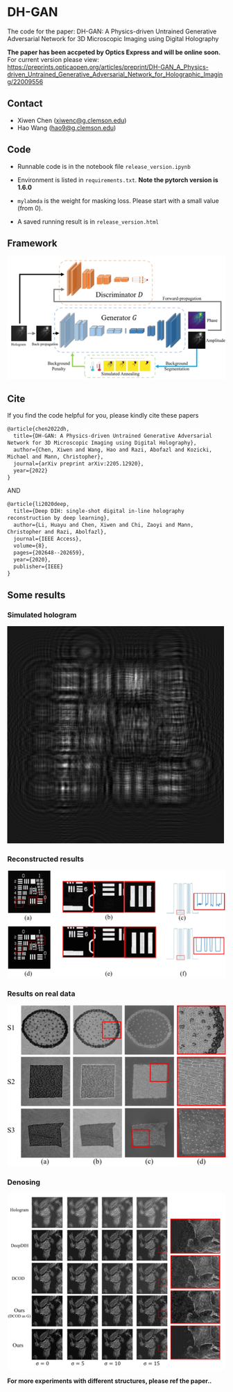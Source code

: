 # DH-GAN
The code for the paper: DH-GAN: A Physics-driven Untrained Generative Adversarial Network for 3D Microscopic Imaging using Digital Holography

**The paper has been accpeted by Optics Express and will be online soon.** 
For current version please view: https://preprints.opticaopen.org/articles/preprint/DH-GAN_A_Physics-driven_Untrained_Generative_Adversarial_Network_for_Holographic_Imaging/22009556 
## Contact
- Xiwen Chen (xiwenc@g.clemson.edu)
- Hao Wang (hao9@g.clemson.edu)

## Code
- Runnable code is in the notebook file ``` release_version.ipynb ```
- Environment is listed in ``` requirements.txt ```.
**Note the pytorch version is 1.6.0**
- ```mylabmda``` is the weight for masking loss. Please start with a small value (from 0).

- A saved running result is in ``` release_version.html ```


## Framework
![](https://github.com/XiwenChen-Clemson/DH-GAN/blob/main/figs/framework.jpg)


## Cite 
If you find the code helpful for you, please kindly cite these papers
```
@article{chen2022dh,
  title={DH-GAN: A Physics-driven Untrained Generative Adversarial Network for 3D Microscopic Imaging using Digital Holography},
  author={Chen, Xiwen and Wang, Hao and Razi, Abofazl and Kozicki, Michael and Mann, Christopher},
  journal={arXiv preprint arXiv:2205.12920},
  year={2022}
}
```
AND
```
@article{li2020deep,
  title={Deep DIH: single-shot digital in-line holography reconstruction by deep learning},
  author={Li, Huayu and Chen, Xiwen and Chi, Zaoyi and Mann, Christopher and Razi, Abolfazl},
  journal={IEEE Access},
  volume={8},
  pages={202648--202659},
  year={2020},
  publisher={IEEE}
}
```



## Some results
### Simulated hologram
![Simluated Holo](https://github.com/XiwenChen-Clemson/DH-GAN/blob/main/figs/holo.bmp)

### Reconstructed results
![Simluated Holo](https://github.com/XiwenChen-Clemson/DH-GAN/blob/main/figs/final_results_2.jpg)

### Results on real data
![](https://github.com/XiwenChen-Clemson/DH-GAN/blob/main/figs/DH_rec_1.png)

### Denosing
![](https://github.com/XiwenChen-Clemson/DH-GAN/blob/main/figs/NOISE_NEW.jpg)

**For more experiments with different structures, please ref the paper..**

